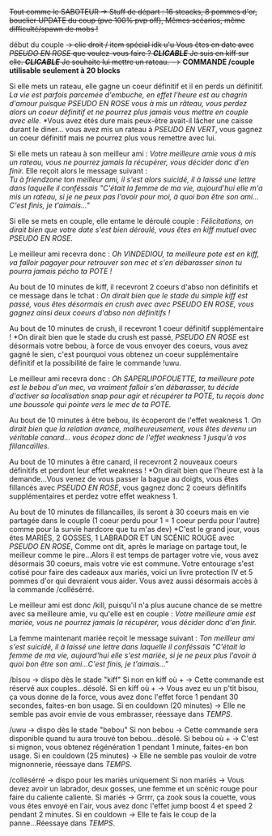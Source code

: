 ~~Tout comme le SABOTEUR -> Stuff de départ : 16 steacks, 8 pommes d'or, bouclier UPDATE du coup (pve 100% pvp off),
 Mêmes scéarios, même difficulté/spawn de mobs !~~

début du couple ~~-> clic droit / item spécial idk u'u
Vous êtes en date avec *PSEUDO EN ROSE* que voulez-vous faire ? 
***CLICABLE*** Je suis en kiff sur elle.  ***CLICABLE*** Je souhaite lui mettre un rateau. -->~~ __**COMMANDE /couple utilisable seulement à 20 blocks**__

Si elle mets un rateau, elle gagne un coeur définitif et il en perds un définitif.
*La vie est parfois parcemée d'embuche, en effet l'heure est au chagrin d'amour puisque *PSEUDO EN ROSE* vous à mis un râteau,
vous perdez alors un coeur définitif et ne pourrez plus jamais vous mettre en couple avec elle.*
*Vous avez étés dure mais peux-être avait-il lâcher une caisse durant le diner... vous avez mis un rateau à *PSEUDO EN VERT*, 
vous gagnez un coeur définitif mais ne pourrez plus vous remettre avec lui.

Si elle mets un rateau à son meilleur ami : 
*Votre meilleure amie vous à mis un rateau, vous ne pourrez jamais la récupérer, vous décider donc d'en finir.*
Elle reçoit alors le message suivant :  
*Tu à friendzone ton meilleur ami, il s'est alors suicidé, il à laissé une lettre dans laquelle il conféssais 
"C'était la femme de ma vie, aujourd'hui elle m'a mis un rateau, si je ne peux pas l'avoir pour moi, à quoi bon être son ami...
C'est finis, je t'aimais..."*




Si elle se mets en couple, elle entame le déroulé couple : 
*Félicitations, on dirait bien que votre date s'est bien déroulé, vous êtes en kiff mutuel avec *PSEUDO EN ROSE*.*

Le meilleur ami recevra donc : 
*Oh VINDEDIOU, ta meilleure pote est en kiff, va falloir pagayer pour retrouver son mec et s'en débarasser sinon tu pourra jamais pécho ta POTE !*


Au bout de 10 minutes de kiff, il recevront 2 coeurs d'abso non définitifs et ce message dans le tchat : 
*On dirait bien que le stade du simple kiff est passé, vous êtes désormais en crush avec avec *PSEUDO EN ROSE*, vous gagnez ainsi deux coeurs d'abso non définitifs !*

Au bout de 10 minutes de crush, il recevront 1 coeur définitif supplémentaire !
*On dirait bien que le stade du crush est passé, *PSEUDO EN ROSE* est désormais votre bebou, 
à force de vous envoyer des coeurs, vous avez gagné le sien, c'est pourquoi vous 
obtenez un coeur supplémentaire définitif et la possibilité de faire le commande !uwu.

Le meilleur ami recevra donc : 
*Oh SAPERLIPOFOUETTE, ta meilleure pote est le bebou d'un mec, va vraiment falloir s'en débarasser,
tu décide d'activer sa localisation snap pour agir et récupérer ta POTE, 
tu reçois donc une boussole qui pointe vers le mec de ta POTE.*




Au bout de 10 minutes à être bebou, ils écoperont de l'effet weakness 1.
*On dirait bien que la relation avance, malheureusement, vous êtes devenu un véritable canard...
vous écopez donc de l'effet weakness 1 jusqu'à vos fillancaïlles.* 

Au bout de 10 minutes à être canard, il recevront 2 nouveaux coeurs définitifs et perdont leur effet weakness !
*On dirait bien que l'heure est à la demande...Vous venez de vous passer la bague au doigts, vous êtes fillancés avec *PSEUDO EN ROSE*, vous gagnez donc 2 coeurs définitifs supplémentaires et perdez votre effet weakness 1.

Au bout de 10 minutes de fillancailles, ils seront à 30 coeurs mais en vie partagée dans le couple
 (1 coeur perdu pour 1 = 1 coeur perdu pour l'autre) comme pour la survie hardcore que tu m'as dev)
*C'est le grand jour, vous êtes MARIÉS, 2 GOSSES, 1 LABRADOR ET UN SCÉNIC ROUGE avec *PSEUDO EN ROSE*,
Comme ont dit, après le mariage on partage tout, le meilleur comme le pire...Alors il est temps 
de partager votre vie, vous avez désormais 30 coeurs, mais votre vie est commune.
Votre entourage s'est cotisé pour faire des cadeaux aux mariés, 
voici un livre protection IV et 5 pommes d'or qui devraient vous aider.
Vous avez aussi désormais accès à la commande /collésérré.

Le meilleur ami est donc /kill, puisqu'il n'a plus aucune chance de se mettre avec sa meilleure amie, vu qu'elle est en couple :
*Votre meilleure amie est mariée, vous ne pourrez jamais la récupérer, vous décider donc d'en finir.*

La femme maintenant mariée reçoit le message suivant : 
*Ton meilleur ami s'est suicidé, il à laissé une lettre dans laquelle il conféssais 
"C'était la femme de ma vie, aujourd'hui elle s'est mariée, si je ne peux plus l'avoir à quoi bon être son ami...C'est finis, je t'aimais..."*


/bisou -> dispo dès le stade "kiff" 
Si non en kiff où + -> Cette commande est réservé aux couples...désolé.
Si en kiff où + -> Vous avez eu un p'tit bisou, ça vous donne de la force, vous avez donc l'effet force 1 pendant 30 secondes, faites-en bon usage.
Si en couldown (20 minutes) -> Elle ne semble pas avoir envie de vous embrasser, réessaye dans *TEMPS*.

/uwu -> dispo dès le stade "bebou"
Si non bebou -> Cette commande sera disponible quand tu aura trouvé ton bebou...désolé.
Si bebou où + -> C'est si mignon, vous obtenez régénération 1 pendant 1 minute, faites-en bon usage.
Si en couldown (25 minutes) -> Elle ne semble pas vouloir de votre mignonnerie, réessaye dans *TEMPS*.

/collésérré -> dispo pour les mariés uniquement
Si non mariés -> Vous devez avoir un labrador, deux gosses, une femme et un scénic rouge pour faire du caliente caliente.
Si mariés -> Grrrr, ça zook sous la couette, vous vous êtes envoyé en l'air, vous avez donc l'effet jump boost 4 et speed 2 pendant 2 minutes.
Si en couldown -> Elle te fais le coup de la panne...Réessaye dans *TEMPS*.
